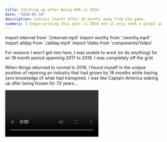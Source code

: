 ```yaml
---
title: Catching up after being AFK in 2018
date: "2020-05-24"
description: Lessons learnt after 18 months away from the game.
summary: I began writing this post in 2019 and it only took a global pandemic for me to finish it.
---
```


import internet from './internet.mp4'
import worthy from './worthy.mp4'
import allday from './allday.mp4'
import Video from 'components/Video'

For reasons I won't get into here, I was unable to work (or do anything) for an
18 month period spanning 2017 to 2018. I was completely off the grid.

When things returned to normal in 2019, I found myself in the unique position
of rejoining an industry that had grown by 18 months while having zero
knowledge of what had transpired. I was like Captain America waking up after
being frozen for 70 years...

<Video src={internet} />

... but better looking.

After much anxiety about resuming my professional career, I dove into some
contract work and found that getting up to speed after a long period of
inactivity wasn't as difficult as I'd expected. In fact, some of the more
tricky challenges were ones I wasn't anticipating.

Here's what I learnt:

## Teamwork. So helpful 🤜🤛

My 2018 was fairly isolated, so rejoining the workforce and suddenly being
surrounded by all manner of people was a shock to the system.

Navigating the sea of personalities, roles and agendas, while trying to earn
the respect of teammates inside a team with an established dynamic proved to be
the most challenging -- but fulfilling -- part of my return.

Going in I was so worried about keeping up with my code, but that turned out to
be the easy part. It was the process of re-learning the value of effective
communication in a multi-discipline team (and how to do it well) that demanded
most of my attention.

Focussing on building relationships within a team can help pave the path you
need to walk, but you also end up just making great friends along the way.
It's a win-win.

## Self-doubt. So helpful 💭

As far as I know, there are only two rules for maintaining a blog as a developer:

1. ✅ Your blog must be hilariously over-engineered
2. ✅ You must write about Imposter Syndrome

Of all the hot takes on Imposter Syndrome I've read, I like [Rach
Smith's](https://rachsmith.com/2017/i-dont-have-imposter-syndrome/) the most.

Even with that in mind, I was still carrying around a chunk of self-doubt
wherever I went. Keys, wallet, phone, self-doubt.

However, over time, I've come to embrace it. It helps me maintain an
edge I otherwise wouldn't have. It allows me to self-identify as a beginner
again, which has made me more open and ready to learn.

## Not _that_ much changes

Even though I was now worthy enough to wield the power of self-doubt...

<Video src={worthy} />

... I found that there was nowhere near as much to catch-up on as I thought
there would be.

In the real world, building real products, with real money at stake, technology
simply just doesn't move at the pace our Twitter feeds would have us believe.

Changes are usually iterative. Evolutionary rather than revolutionary, building
on ideas that were built on ideas previous to those, and so on.

So even after 18 months, I wasn't completely lost because I could see the
through-line from 2017 and 2019. Here are some notes I took in my first week
back:

```markdown {8}
## Things to catchup on
* React: HoCs > render props > hooks (which look like mixins that can
  access state?)
* React: context has an actual API now. Check it out.
* Everyone seems to use VSCode now. Check it out. Is it good?
* Relearn your git commands and aliases. Create new aliases that make
  sense to 2019-you.
* You'll be right.
```

## Prettier. So helpful 🧹

My initial reaction upon seeing [Prettier](https://prettier.io/) in action was
a visceral, _"I don't like it."_ I didn't like the idea of something doing that
much for me.

20 seconds later, I completely changed my tone.

Seriously, I just vomit code into my editor now with no regard for spacing or
formatting and Prettier obediently tidies it up instantly. It's like I've freed
up a CPU core in my brain that was previously dedicated to formatting. It feels
like cheating.

## TypeScript. So... helpful?

This was a suprising one to me. Before my sabbatical, the last time I'd used
[TypeScript](https://www.typescriptlang.org/) was in an enterprise Angular 1.x
app for a big bank. It had the repuation of being overbearing with a poor ROI,
while [Flow](https://flow.org/) seemed have have the backing of the community.

One extended period of time later, that's flipped on it's head.

It makes sense. As web technologies are asked to do more and more, the
legitimisation of the web as a platform continues, the idea of TypeScript and
its benefits scales well with the increasing complexity of our frontends.

Although there already seems to be some [healthy
discussion](https://medium.com/javascript-scene/the-typescript-tax-132ff4cb175b)
about whether the investment is worth it.

## Programming is still fun

More than anything, I rediscovered just how _fun_ it all was.

I will always view programming as a team sport. Like real team sports, it was
the small "in-between" moments between teammates I relished the most. Like the
excitement when you and a teammate discover you can both mutually benefit from
a refactor of a common set of logic. _"We're the best! Everyone wins!"_ Or when
you and your pair both realise you'd both held the same dumb assumption for
hours when approaching a problem.  _"We're the worst! We're so stupid!"_

At the same time, programming is also a rewarding solo experience. Where it's
just you, the problem and an afternoon to solve it. I love those moments too.

<Video src={allday} />

Err... so what I'm really trying to say is, I'm the Captain America of frontend
development.
